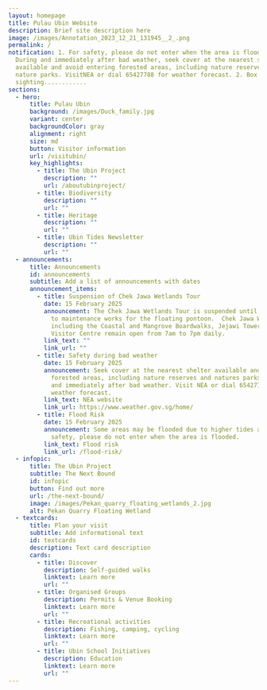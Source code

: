 ```yaml
---
layout: homepage
title: Pulau Ubin Website
description: Brief site description here
image: /images/Annotation_2023_12_21_131945__2_.png
permalink: /
notification: 1. For safety, please do not enter when the area is flooded.
  During and immediately after bad weather, seek cover at the nearest shelter
  available and avoid entering forested areas, including nature reserves and
  nature parks. VisitNEA or dial 65427788 for weather forecast. 2. Box Jellyfish
  sighting............
sections:
  - hero:
      title: Pulau Ubin
      background: /images/Duck_family.jpg
      variant: center
      backgroundColor: gray
      alignment: right
      size: md
      button: Visitor information
      url: /visitubin/
      key_highlights:
        - title: The Ubin Project
          description: ""
          url: /aboutubinproject/
        - title: Biodiversity
          description: ""
          url: ""
        - title: Heritage
          description: ""
          url: ""
        - title: Ubin Tides Newsletter
          description: ""
          url: ""
  - announcements:
      title: Announcements
      id: announcements
      subtitle: Add a list of announcements with dates
      announcement_items:
        - title: Suspension of Chek Jawa Wetlands Tour
          date: 15 February 2025
          announcement: The Chek Jawa Wetlands Tour is suspended until further notice due
            to maintenance works for the floating pontoon.  Chek Jawa Wetlands,
            including the Coastal and Mangrove Boardwalks, Jejawi Tower and
            Visitor Centre remain open from 7am to 7pm daily.
          link_text: ""
          link_url: ""
        - title: Safety during bad weather
          date: 15 February 2025
          announcement: Seek cover at the nearest shelter available and avoid entering
            forested areas, including nature reserves and natures parks during
            and immediately after bad weather. Visit NEA or dial 65427788 for
            weather forecast.
          link_text: NEA website
          link_url: https://www.weather.gov.sg/home/
        - title: Flood Risk
          date: 15 February 2025
          announcement: Some areas may be flooded due to higher tides and bad weather. For
            safety, please do not enter when the area is flooded.
          link_text: Flood risk
          link_url: /flood-risk/
  - infopic:
      title: The Ubin Project
      subtitle: The Next Bound
      id: infopic
      button: Find out more
      url: /the-next-bound/
      image: /images/Pekan_quarry_floating_wetlands_2.jpg
      alt: Pekan Quarry Floating Wetland
  - textcards:
      title: Plan your visit
      subtitle: Add informational text
      id: textcards
      description: Text card description
      cards:
        - title: Discover
          description: Self-guided walks
          linktext: Learn more
          url: ""
        - title: Organised Groups
          description: Permits & Venue Booking
          linktext: Learn more
          url: ""
        - title: Recreational activities
          description: Fishing, camping, cycling
          linktext: Learn more
          url: ""
        - title: Ubin School Initiatives
          description: Education
          linktext: Learn more
          url: ""
---
```

